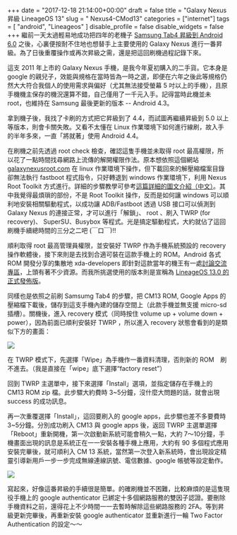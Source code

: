 ﻿+++
date = "2017-12-18 21:14:00+00:00"
draft = false
title = "Galaxy Nexus 昇級 LineageOS 13"
slug = " Nexus4-CMod13"
categories = ["internet"]
tags = [
  "android",
  "Lineageos"
  ]
disable_profile = false
disable_widgets = false
+++
繼前一天太過輕易地成功把四年的老機子 [Samsung Tab4 昇級到 Android 6.0](https://blog.jxtsai.info/2017/12/16/t235y-cmod13/) 之後，心裏便按耐不住地也想替手上主要使用的 Galaxy Nexus 進行一番昇級。為了日後重覆操作或再次昇級之需，還是把這回刷機過程記錄下來。 

<!--more-->
這支 2011 年上市的  Galaxy Nexus 手機，是我今年夏初購入的二手貨。它本身是 google 的親兒子，效能與規格在當時皆為一時之選，即便在六年之後此等規格仍然大大符合我個人的使用需求與偏好（尤其無法接受螢幕 5 吋以上的手機），且原手機機主保存的機況還算不錯，自己僅用了一千元入手。記得當時此機並未 root，也維持在 Samsung 最後更新的版本 -- Android 4.3。

拿到機子後，我找了卡刷的方式把它昇級到了 4.4，而試圖再繼續昇級到 5.0 以上等版本，則會卡關失敗。又看不太懂在 Linux 作業環境下如何進行線刷，故入手的半年多來，一直「將就著」使用 Android 4.4。

在刷機之前先透過 root check 檢查，確認這隻手機並未取得 root 最高權限，所以花了一點時間找尋網路上流傳的解開權限作法。原本想依照這個網站[galaxynexusroot.com](http://galaxynexusroot.com/) 在 linux 作業環境下操作，但下載回來的解壓縮檔案目錄卻無法執行 fastboot 程式指令，只好轉退到 windows 作業環境下，利用 Nexus Root Toolkit 方式進行。詳細的步驟教學可參考[這篇詳細的圖文介紹（中文）](http://izaka.tw/2013-06-27-173/)。其中我覺得最煩瑣的部份，不是 Root Toolkit 操作，反而是如何讓 windows 可以順利地安裝相關驅動程式，以成功讓 ADB/Fastboot 透過 USB 接口可以偵測到 Galaxy Nexus 的連接正常，才可以進行「解鎖」、 root 、刷入 TWRP (for recovery)、 SuperSU、Busybox 等程式。光是搞定驅動程式，大約就佔了這回刷機手續總時間的三分之二吧 (￣口￣)!!

順利取得 root 最高管理員權限，並安裝好 TWRP 作為手機系統預設的 recovery 操作軟體後，接下來則是去找到合適可裝在這款手機上的 ROM。Android 各式 ROM 開發分享的集散地 xda-developers 即針對這款當年的機王有一處[討論交流專區](https://forum.xda-developers.com/galaxy-nexus)，上頭有著不少資源。而我所挑選使用的版本則是宣稱為 [LineageOS 13.0 的正式發佈版](https://forum.xda-developers.com/galaxy-nexus/development/rom-cyanogenmod-13-0-02-11-t3312784)。  

同樣也是依照之前刷 Samsumg Tab4 的步驟，把 CM13 ROM, Google Apps 的壓縮檔下載後，儲存到這支手機內建的儲存空間上（此款手機並無支援 micro-sd 插槽）。關機後，進入 recovery 模式（同時按住 volume up + volume down + power），因為前面已順利安裝好 TWRP ，所以進入 recovery 狀態會看到的是類似下方的畫面：

![](/post/2017121801.jpeg)

在 TWRP 模式下，先選擇「Wipe」為手機作一番資料清理，否則新的 ROM　刷不進去。（我是直接在「wipe」底下選擇“factory reset”）

回到 TWRP 主選單中，接下來選擇「Install」選項，並指定儲存在手機上的 CM13 ROM zip 檔。此步驟大約費時 3~5分鐘，沒什麼大問題的話，就會出現 success 的成功訊息。

再一次重覆選擇「Install」，這回要刷入的 google apps，此步驟也差不多要費時3~5分鐘。分別成功刷入 CM13 與 google apps 後，返回 TWRP 主選單選擇「Reboot」重新開機，第一次啟動新系統可能會稍久一點，大約 7～10分鐘，手機畫面出現的訊息是系統正在一一安裝各種手機上應用，大約有 90 多個程式應用安裝完畢後，就可順利入 CM 13 系統，當然第一次登入新系統時，會出現設定精靈引導新用戶一步一步完成無線連線訊號、電信數據、google 帳號等設定動作。

![](/post/2017121802.png)


寫起來，好像這番昇級的手續很是簡單。的確刷機並不困難，比較麻煩的是這隻現役手機上的 google authenticator 已綁定十多個網路服務的雙因子認證。要刪除手機資料之前，還得花上不少時間一一去暫時解除這些網路服務的 2FA。等到昇級更新完畢後，再重新安裝  google authenticator 並重新進行一輪 Two Factor Authentication 的設定～～
